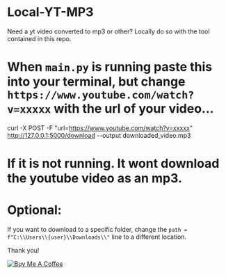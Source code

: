 # Local-YT-MP3
Need a yt video converted to mp3 or other? Locally do so with the tool contained in this repo.

# When ```main.py``` is running paste this into your terminal, but change ```https://www.youtube.com/watch?v=xxxxx``` with the url of your video...
curl -X POST -F "url=https://www.youtube.com/watch?v=xxxxx" http://127.0.0.1:5000/download --output downloaded_video.mp3
# If it is not running. It wont download the youtube video as an mp3.




# Optional:
If you want to download to a specific folder, change the ```path = f"C:\\Users\\{user}\\Downloads\\"``` line to a different location.

Thank you!

[![Buy Me A Coffee](https://img.shields.io/badge/Buy%20Me%20A%20Coffee-donate-yellow.svg)]([https://www.buymeacoffee.com/yourusername](https://www.buymeacoffee.com/kendallbak2))
